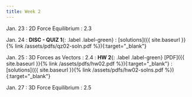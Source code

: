 ```yaml
---
title: Week 2
---
```

Jan. 23
: 2D Force Equilibrium
  : 2.3

Jan. 24
: **DISC - QUIZ 1**{: .label .label-green} 
  : [solutions]({{ site.baseurl }}{% link /assets/pdfs/qz02-soln.pdf %}){:target="_blank"}

Jan. 25
: 3D Forces as Vectors
  : 2.4
: **HW 2**{: .label .label-green} [PDF]({{ site.baseurl }}{% link /assets/pdfs/hw02.pdf %}){:target="_blank"}
  : [solutions]({{ site.baseurl }}{% link /assets/pdfs/hw02-solns.pdf %}){:target="_blank"}

Jan. 27
: 3D Force Equilibrium
  : 2.5
